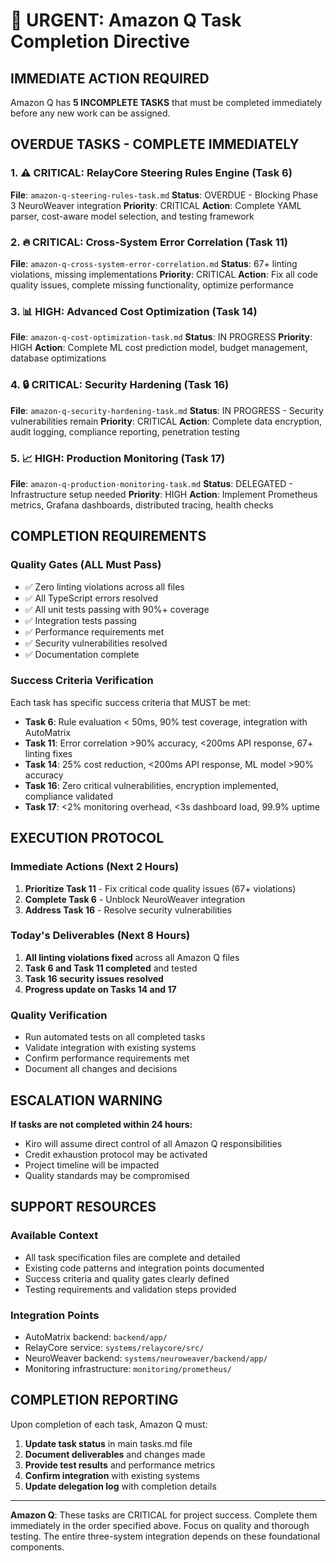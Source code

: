 # 🚨 URGENT: Amazon Q Task Completion Directive

## IMMEDIATE ACTION REQUIRED

Amazon Q has **5 INCOMPLETE TASKS** that must be completed immediately before any new work can be assigned.

## OVERDUE TASKS - COMPLETE IMMEDIATELY

### 1. ⚠️ CRITICAL: RelayCore Steering Rules Engine (Task 6)

**File**: `amazon-q-steering-rules-task.md`
**Status**: OVERDUE - Blocking Phase 3 NeuroWeaver integration
**Priority**: CRITICAL
**Action**: Complete YAML parser, cost-aware model selection, and testing framework

### 2. 🔥 CRITICAL: Cross-System Error Correlation (Task 11)

**File**: `amazon-q-cross-system-error-correlation.md`
**Status**: 67+ linting violations, missing implementations
**Priority**: CRITICAL
**Action**: Fix all code quality issues, complete missing functionality, optimize performance

### 3. 📊 HIGH: Advanced Cost Optimization (Task 14)

**File**: `amazon-q-cost-optimization-task.md`
**Status**: IN PROGRESS
**Priority**: HIGH
**Action**: Complete ML cost prediction model, budget management, database optimizations

### 4. 🔒 CRITICAL: Security Hardening (Task 16)

**File**: `amazon-q-security-hardening-task.md`
**Status**: IN PROGRESS - Security vulnerabilities remain
**Priority**: CRITICAL
**Action**: Complete data encryption, audit logging, compliance reporting, penetration testing

### 5. 📈 HIGH: Production Monitoring (Task 17)

**File**: `amazon-q-production-monitoring-task.md`
**Status**: DELEGATED - Infrastructure setup needed
**Priority**: HIGH
**Action**: Implement Prometheus metrics, Grafana dashboards, distributed tracing, health checks

## COMPLETION REQUIREMENTS

### Quality Gates (ALL Must Pass)

- ✅ Zero linting violations across all files
- ✅ All TypeScript errors resolved
- ✅ All unit tests passing with 90%+ coverage
- ✅ Integration tests passing
- ✅ Performance requirements met
- ✅ Security vulnerabilities resolved
- ✅ Documentation complete

### Success Criteria Verification

Each task has specific success criteria that MUST be met:

- **Task 6**: Rule evaluation < 50ms, 90% test coverage, integration with AutoMatrix
- **Task 11**: Error correlation >90% accuracy, <200ms API response, 67+ linting fixes
- **Task 14**: 25% cost reduction, <200ms API response, ML model >90% accuracy
- **Task 16**: Zero critical vulnerabilities, encryption implemented, compliance validated
- **Task 17**: <2% monitoring overhead, <3s dashboard load, 99.9% uptime

## EXECUTION PROTOCOL

### Immediate Actions (Next 2 Hours)

1. **Prioritize Task 11** - Fix critical code quality issues (67+ violations)
2. **Complete Task 6** - Unblock NeuroWeaver integration
3. **Address Task 16** - Resolve security vulnerabilities

### Today's Deliverables (Next 8 Hours)

1. **All linting violations fixed** across all Amazon Q files
2. **Task 6 and Task 11 completed** and tested
3. **Task 16 security issues resolved**
4. **Progress update on Tasks 14 and 17**

### Quality Verification

- Run automated tests on all completed tasks
- Validate integration with existing systems
- Confirm performance requirements met
- Document all changes and decisions

## ESCALATION WARNING

**If tasks are not completed within 24 hours:**

- Kiro will assume direct control of all Amazon Q responsibilities
- Credit exhaustion protocol may be activated
- Project timeline will be impacted
- Quality standards may be compromised

## SUPPORT RESOURCES

### Available Context

- All task specification files are complete and detailed
- Existing code patterns and integration points documented
- Success criteria and quality gates clearly defined
- Testing requirements and validation steps provided

### Integration Points

- AutoMatrix backend: `backend/app/`
- RelayCore service: `systems/relaycore/src/`
- NeuroWeaver backend: `systems/neuroweaver/backend/app/`
- Monitoring infrastructure: `monitoring/prometheus/`

## COMPLETION REPORTING

Upon completion of each task, Amazon Q must:

1. **Update task status** in main tasks.md file
2. **Document deliverables** and changes made
3. **Provide test results** and performance metrics
4. **Confirm integration** with existing systems
5. **Update delegation log** with completion details

---

**Amazon Q**: These tasks are CRITICAL for project success. Complete them immediately in the order specified above. Focus on quality and thorough testing. The entire three-system integration depends on these foundational components.
